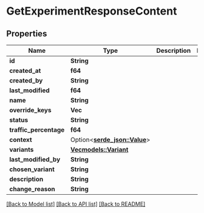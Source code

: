 # GetExperimentResponseContent

## Properties

Name | Type | Description | Notes
------------ | ------------- | ------------- | -------------
**id** | **String** |  | 
**created_at** | **f64** |  | 
**created_by** | **String** |  | 
**last_modified** | **f64** |  | 
**name** | **String** |  | 
**override_keys** | **Vec<String>** |  | 
**status** | **String** |  | 
**traffic_percentage** | **f64** |  | 
**context** | Option<[**serde_json::Value**](.md)> |  | 
**variants** | [**Vec<models::Variant>**](Variant.md) |  | 
**last_modified_by** | **String** |  | 
**chosen_variant** | **String** |  | 
**description** | **String** |  | 
**change_reason** | **String** |  | 

[[Back to Model list]](../README.md#documentation-for-models) [[Back to API list]](../README.md#documentation-for-api-endpoints) [[Back to README]](../README.md)


